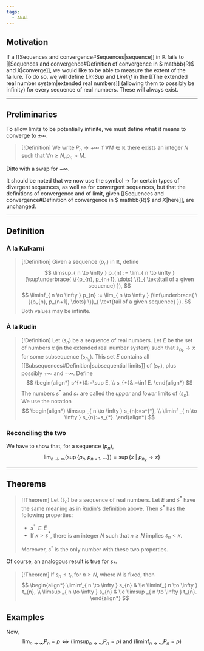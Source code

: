 ```yaml
---
tags:
  - ANA1
---
```

## Motivation
If a [[Sequences and convergence#Sequences|sequence]] in $\mathbb{R}$ fails to [[Sequences and convergence#Definition of convergence in $ mathbb{R}$ and $X$|converge]], we would like to be able to measure the extent of the failure. To do so, we will define *LimSup* and *LimInf*  in the [[The extended real number system|extended real numbers]] (allowing them to possibly be infinity) for every sequence of real numbers. These will always exist. 

---
## Preliminaries

To allow limits to be potentially infinite, we must define what it means to converge to $±\infty$. 

>[!Definition]
>We write $P_{n}\to +\infty$ if $\forall M\in \mathbb{R}$ there exists an integer $N$ such that $\forall n\geq N, p_{n}>M$. 

Ditto with a swap for $-\infty$.

It should be noted that we now use the symbol $\to$ for certain types of divergent sequences, as well as for convergent sequences, but that the definitions of convergence and of limit, given [[Sequences and convergence#Definition of convergence in $ mathbb{R}$ and $X$|here]], are unchanged.

---
## Definition 

### À la Kulkarni

>[!Definition]
>Given a sequence $(p_{n})$ in $\mathbb{R}$, define
>$$
>\limsup_{ n \to \infty } p_{n} := \lim_{ n \to \infty } (\sup\underbrace{ \{{p_{n}, p_{n+1}, \dots} \}}_{ \text{tail of a given sequence} }),
>$$
>$$
>\liminf_{ n \to \infty } p_{n} := \lim_{ n \to \infty } (\inf\underbrace{ \{{p_{n}, p_{n+1}, \dots} \}}_{ \text{tail of a given sequence} }).
>$$
>Both values may be infinite.

### À la Rudin

>[!Definition]
>Let $(s_{n})$ be a sequence of real numbers. Let $E$ be the set of numbers $x$ (in the extended real number system) such that $s_{n_{k}}\to x$ for some subsequence $(s_{n_{k}})$. This set $E$ contains all [[Subsequences#Definition|subsequential limits]] of $(s_{n})$, plus possibly $+\infty$ and $-\infty$. Define 
>$$
>\begin{align*}
>s^{*}&:=\sup E, \\
>s_{*}&:=\inf E.
>\end{align*} 
>$$
>The numbers $s^{*}$ and $s_{*}$ are called the *upper* and *lower* limits of $(s_{n})$. We use the notation
>$$
>\begin{align*}
>\limsup _{ n \to \infty } s_{n}:=s^{*}, \\
>\liminf _{ n \to \infty } s_{n}:=s_{*}.
>\end{align*}
>$$

### Reconciling the two

We have to show that, for a sequence $(p_{n})$,
$$
\lim_{ n \to \infty } (\sup \{ p_{n}, p_{n+1}, \dots \}) = \sup \{ x\ |\ p_{n_{k}}\to x \}
$$

---

## Theorems

>[!Theorem]
>Let $(s_{n})$ be a sequence of real numbers. Let $E$ and $s^{*}$ have the same meaning as in Rudin's definition above. Then $s^{*}$ has the following properties:
>- $s^{*}\in E$
>- If $x>s^{*}$, there is an integer $N$ such that $n\ge N$ implies $s_{n}<x$. 
>
>Moreover, $s^{*}$ is the only number with these two properties.

Of course, an analogous result is true for $s_{*}$. 

>[!Theorem]
>If $s_{n}\le t_{n}$ for $n\ge N$, where $N$ is fixed, then
>$$
>\begin{align*}
>\liminf_{ n \to \infty } s_{n} & \le \liminf_{ n \to \infty } t_{n}, \\
>\limsup _{ n \to \infty } s_{n} & \le \limsup _{ n \to \infty } t_{n}.
>\end{align*}
>$$


## Examples


Now, 
$$
\lim_{ n \to \infty } P_{n} = p \iff (\limsup_{ n \to \infty } P_{n} = p) \text{ and } (\liminf_{ n \to \infty }P_{n} = p )
$$
